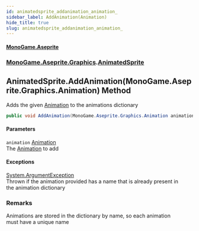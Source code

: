 ```yaml
---
id: animatedsprite_addanimation_animation_
sidebar_label: AddAnimation(Animation)
hide_title: true
slug: animatedsprite_addanimation_animation_
---
```

#### [MonoGame.Aseprite](index 'index')
### [MonoGame.Aseprite.Graphics](monogame_aseprite_graphics 'MonoGame.Aseprite.Graphics').[AnimatedSprite](animatedsprite 'MonoGame.Aseprite.Graphics.AnimatedSprite')
## AnimatedSprite.AddAnimation(MonoGame.Aseprite.Graphics.Animation) Method
Adds the given [Animation](animation 'MonoGame.Aseprite.Graphics.Animation') to the animations dictionary  
```csharp
public void AddAnimation(MonoGame.Aseprite.Graphics.Animation animation);
```
#### Parameters
`animation` [Animation](animation 'MonoGame.Aseprite.Graphics.Animation')  
The [Animation](animation 'MonoGame.Aseprite.Graphics.Animation') to add  
  
#### Exceptions
[System.ArgumentException](https://docs.microsoft.com/en-us/dotnet/api/System.ArgumentException 'System.ArgumentException')  
Thrown if the animation provided has a name that is already present in   
the animation dictionary  
### Remarks
Animations are stored in the dictionary by name, so each animation  
must have a unique name  
